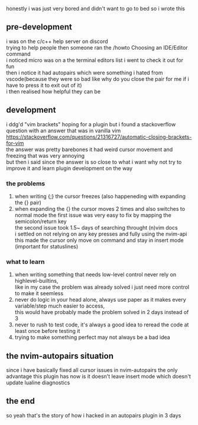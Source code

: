 honestly i was just very bored and didn't want to go to bed so i wrote this  
## pre-development   
i was on the c/c++ help server on discord   
trying to help people then someone ran the /howto Choosing an IDE/Editor command  
i noticed micro was on a the terminal editors list i went to check it out for fun   
then i notice it had autopairs which were something i hated from vscode(because they were so bad like why do you close the pair for me if i have to press it to exit out of it)   
i then realised how helpful they can be   
## development
i ddg'd "vim brackets" hoping for a plugin but i found a stackoverflow question with an answer that was in vanilla vim   
https://stackoverflow.com/questions/21316727/automatic-closing-brackets-for-vim  
the answer was pretty barebones it had weird cursor movement and freezing that was very annoying   
but then i said since the answer is so close to what i want why not try to improve it  and learn plugin development on the way 
### the problems   
1. when writing {;} the cursor freezes (also happeneding with expanding the {} pair)   
2. when expanding the {} the cursor moves 2 times  and also switches to normal mode 
the first issue was very easy to fix by mapping the semicolon/return key  
the second issue took 1.5~ days of searching throught (n)vim docs   
i settled on not relying on any key presses and fully using the nvim-api  
this made the cursor only move on command and stay in insert mode (important for statuslines)
### what to learn 
1. when writing something that needs low-level control never rely on highlevel-builtins,  
like in my case the problem was already solved i just need more control to make it seemless
2. never do logic in your head alone, always use paper as it makes every variable/step much easier to access,  
this would have probably made the problem solved in 2 days instead of 3
3. never to rush to test code, it's always a good idea to reread the code at least once before testing it
4. trying to make something perfect may not always be a bad idea
## the nvim-autopairs situation
since i have basically fixed all cursor issues in nvim-autopairs the only advantage this plugin has now is it doesn't leave insert mode which doesn't update lualine diagnostics

## the end
so yeah that's the story of how i hacked in an autopairs plugin in 3 days
